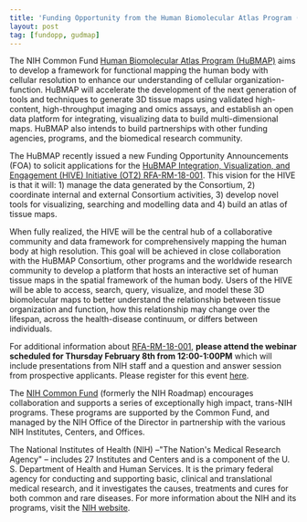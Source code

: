 ```yaml
---
title: 'Funding Opportunity from the Human Biomolecular Atlas Program (HuBMAP)'
layout: post
tag: [fundopp, gudmap]
---
```


The NIH Common Fund [Human Biomolecular Atlas Program (HuBMAP)](https://commonfund.nih.gov/hubmap) aims to develop a framework for functional mapping the human body with cellular resolution to enhance our understanding of cellular organization-function. HuBMAP will accelerate the development of the next generation of tools and techniques to generate 3D tissue maps using validated high-content, high-throughput imaging and omics assays, and establish an open data platform for integrating, visualizing data to build multi-dimensional maps. HuBMAP also intends to build partnerships with other funding agencies, programs, and the biomedical research community.

The HuBMAP recently issued a new Funding Opportunity Announcements (FOA) to solicit applications for the [HuBMAP Integration, Visualization, and Engagement (HIVE) Initiative (OT2) RFA-RM-18-001](https://grants.nih.gov/grants/guide/rfa-files/RFA-RM-18-001.html). This vision for the HIVE is that it will: 1) manage the data generated by the Consortium, 2) coordinate internal and external Consortium activities, 3) develop novel tools for visualizing, searching and modelling data and 4) build an atlas of tissue maps.

When fully realized, the HIVE will be the central hub of a collaborative community and data framework for comprehensively mapping the human body at high resolution. This goal will be achieved in close collaboration with the HuBMAP Consortium, other programs and the worldwide research community to develop a platform that hosts an interactive set of human tissue maps in the spatial framework of the human body. Users of the HIVE will be able to access, search, query, visualize, and model these 3D biomolecular maps to better understand the relationship between tissue organization and function, how this relationship may change over the lifespan, across the health-disease continuum, or differs between individuals.

For additional information about [RFA-RM-18-001](https://grants.nih.gov/grants/guide/rfa-files/RFA-RM-18-001.html), **please attend the webinar scheduled for Thursday February 8th from 12:00-1:00PM** which will include presentations from NIH staff and a question and answer session from prospective applicants. Please register for this event [here](https://nih.webex.com/nih/onstage/g.php?MTID=e1c2d2eb23a4a2c38fd573d048734f866). 

The [NIH Common Fund](http://commonfund.nih.gov/4Dnucleome/index) (formerly the NIH Roadmap) encourages collaboration and supports a series of exceptionally high impact, trans-NIH programs. These programs are supported by the Common Fund, and managed by the NIH Office of the Director in partnership with the various NIH Institutes, Centers, and Offices.

The National Institutes of Health (NIH) –"The Nation's Medical Research Agency" – includes 27 Institutes and Centers and is a component of the U. S. Department of Health and Human Services. It is the primary federal agency for conducting and supporting basic, clinical and translational medical research, and it investigates the causes, treatments and cures for both common and rare diseases. For more information about the NIH and its programs, visit the [NIH website](http://www.nih.gov/).

